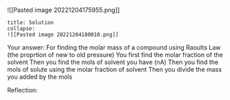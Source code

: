 
![[Pasted image 20221204175955.png]]

```ad-note
title: Solution
collapse:
![[Pasted image 20221204180010.png]]

```

Your answer:
For finding the molar mass of a compound using Raoults Law (the proprtion of new to old pressure)
You first find the molar fraction of the solvent
Then you find the mols of solvent you have (nA)
Then you find the mols of solute using the molar fraction of solvent
Then you divide the mass you added by the mols

Reflection:
